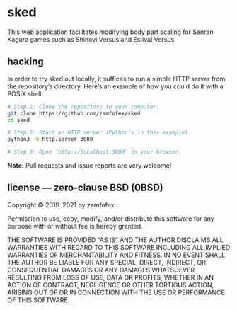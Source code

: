 sked
===

This web application facilitates modifying body part scaling for Senran Kagura games such as Shinovi Versus and Estival Versus.

hacking
---

In order to try sked out locally, it suffices to run a simple HTTP server from the repository’s directory. Here’s an example of how you could do it with a POSIX shell:

~~~ Bash
# Step 1: Clone the repository to your computer.
git clone https://github.com/zamfofex/sked
cd sked

# Step 2: Start an HTTP server (Python’s in this example).
python3 -m http.server 3000

# Step 3: Open ‘http://localhost:3000’ in your browser.
~~~

**Note:** Pull requests and issue reports are very welcome!

license — zero‐clause BSD (0BSD)
---

Copyright © 2019–2021 by zamfofex

Permission to use, copy, modify, and/or distribute this software for any purpose with or without fee is hereby granted.

THE SOFTWARE IS PROVIDED “AS IS” AND THE AUTHOR DISCLAIMS ALL WARRANTIES WITH REGARD TO THIS SOFTWARE INCLUDING ALL IMPLIED WARRANTIES OF MERCHANTABILITY AND FITNESS. IN NO EVENT SHALL THE AUTHOR BE LIABLE FOR ANY SPECIAL, DIRECT, INDIRECT, OR CONSEQUENTIAL DAMAGES OR ANY DAMAGES WHATSOEVER RESULTING FROM LOSS OF USE, DATA OR PROFITS, WHETHER IN AN ACTION OF CONTRACT, NEGLIGENCE OR OTHER TORTIOUS ACTION, ARISING OUT OF OR IN CONNECTION WITH THE USE OR PERFORMANCE OF THIS SOFTWARE.
